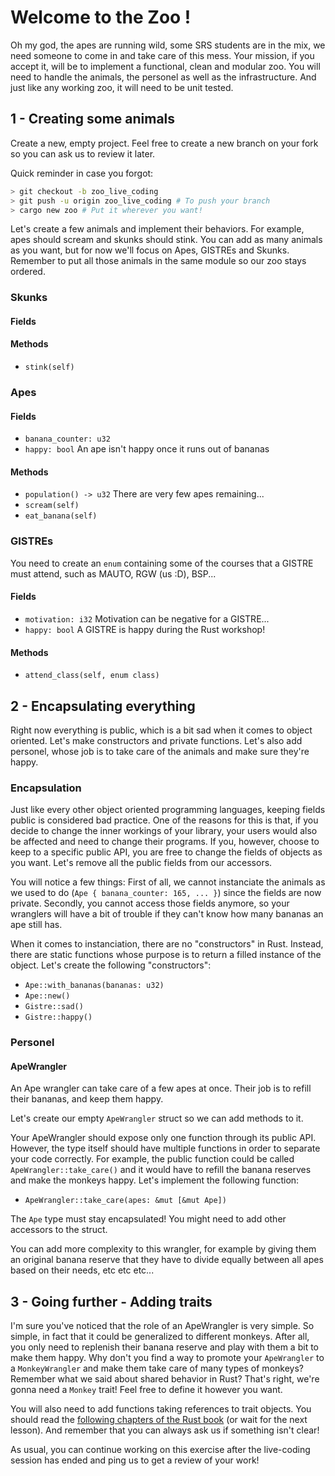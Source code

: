 # Welcome to the Zoo !

Oh my god, the apes are running wild, some SRS students are in the mix, we need someone
to come in and take care of this mess. Your mission, if you accept it, will be to
implement a functional, clean and modular zoo. You will need to handle the animals, the
personel as well as the infrastructure. And just like any working zoo, it will need to
be unit tested.

## 1 - Creating some animals

Create a new, empty project. Feel free to create a new branch on your fork so you can ask
us to review it later.

Quick reminder in case you forgot:

```sh
> git checkout -b zoo_live_coding
> git push -u origin zoo_live_coding # To push your branch
> cargo new zoo # Put it wherever you want!
```

Let's create a few animals and implement their behaviors. For example, apes should scream
and skunks should stink. You can add as many animals as you want, but for now we'll focus
on Apes, GISTREs and Skunks. Remember to put all those animals in the same module so our
zoo stays ordered.

### Skunks

#### Fields

#### Methods

- `stink(self)`

### Apes

#### Fields

- `banana_counter: u32`
- `happy: bool` An ape isn't happy once it runs out of bananas

#### Methods

- `population() -> u32` There are very few apes remaining...
- `scream(self)`
- `eat_banana(self)`

### GISTREs

You need to create an `enum` containing some of the courses that a GISTRE must attend, such
as MAUTO, RGW (us :D), BSP...

#### Fields

- `motivation: i32` Motivation can be negative for a GISTRE...
- `happy: bool` A GISTRE is happy during the Rust workshop!

#### Methods

- `attend_class(self, enum class)`

## 2 - Encapsulating everything

Right now everything is public, which is a bit sad when it comes to object oriented. Let's
make constructors and private functions. Let's also add personel, whose job is to take
care of the animals and make sure they're happy.

### Encapsulation

Just like every other object oriented programming languages, keeping fields public is
considered bad practice. One of the reasons for this is that, if you decide to change the
inner workings of your library, your users would also be affected and need to change their
programs. If you, however, choose to keep to a specific public API, you are free to change
the fields of objects as you want. Let's remove all the public fields from our accessors.

You will notice a few things: First of all, we cannot instanciate the animals as we used
to do (`Ape { banana_counter: 165, ... }`) since the fields are now private. Secondly, you
cannot access those fields anymore, so your wranglers will have a bit of trouble if they
can't know how many bananas an ape still has.

When it comes to instanciation, there are no "constructors" in Rust. Instead, there are
static functions whose purpose is to return a filled instance of the object.
Let's create the following "constructors":

- `Ape::with_bananas(bananas: u32)`
- `Ape::new()`
- `Gistre::sad()`
- `Gistre::happy()`

### Personel

#### ApeWrangler

An Ape wrangler can take care of a few apes at once. Their job is to refill their bananas,
and keep them happy.

Let's create our empty `ApeWrangler` struct so we can add methods to it.

Your ApeWrangler should expose only one function through its public API. However, the type
itself should have multiple functions in order to separate your code correctly. For example,
the public function could be called `ApeWrangler::take_care()` and it would have to
refill the banana reserves and make the monkeys happy. Let's implement the following
function:

- `ApeWrangler::take_care(apes: &mut [&mut Ape])`

The `Ape` type must stay encapsulated! You might need to add other accessors to the struct.

You can add more complexity to this wrangler, for example by giving them an original
banana reserve that they have to divide equally between all apes based on their needs,
etc etc etc...

## 3 - Going further - Adding traits

I'm sure you've noticed that the role of an ApeWrangler is very simple. So simple, in fact
that it could be generalized to different monkeys. After all, you only need to replenish
their banana reserve and play with them a bit to make them happy. Why don't you find a
way to promote your `ApeWrangler` to a `MonkeyWrangler` and make them take care of many
types of monkeys? Remember what we said about shared behavior in Rust? That's right, we're
gonna need a `Monkey` trait! Feel free to define it however you want.

You will also need to add functions taking references to trait objects. You should read
the [following chapters of the Rust book](https://doc.rust-lang.org/book/ch10-02-traits.html#traits-as-parameters)
(or wait for the next lesson). And remember that you can always ask us if something isn't
clear!

As usual, you can continue working on this exercise after the live-coding session has ended
and ping us to get a review of your work!

